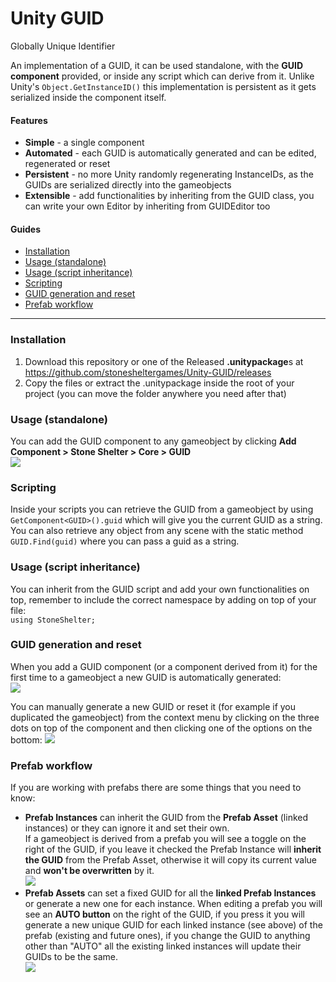 # Unity GUID
Globally Unique Identifier

An implementation of a GUID, it can be used standalone, with the **GUID component** provided, or inside any script which can derive from it.
Unlike Unity's `Object.GetInstanceID()` this implementation is persistent as it gets serialized inside the component itself.

#### Features
- **Simple** - a single component
- **Automated** - each GUID is automatically generated and can be edited, regenerated or reset
- **Persistent** - no more Unity randomly regenerating InstanceIDs, as the GUIDs are serialized directly into the gameobjects
- **Extensible** - add functionalities by inheriting from the GUID class, you can write your own Editor by inheriting from GUIDEditor too

#### Guides
- [Installation](#installation)
- [Usage (standalone)](#usage-standalone)
- [Usage (script inheritance)](#usage-script-inheritance)
- [Scripting](#scripting)
- [GUID generation and reset](#guid-generation-and-reset)
- [Prefab workflow](#prefab-workflow)

---

### Installation
1. Download this repository or one of the Released **.unitypackage**s at https://github.com/stonesheltergames/Unity-GUID/releases
2. Copy the files or extract the .unitypackage inside the root of your project (you can move the folder anywhere you need after that)

### Usage (standalone)
You can add the GUID component to any gameobject by clicking **Add Component > Stone Shelter > Core > GUID**  
![](https://www.stonesheltergames.com/wp-content/uploads/2020/12/AddComponent.png)

### Scripting
Inside your scripts you can retrieve the GUID from a gameobject by using `GetComponent<GUID>().guid` which will give you the current GUID as a string.  
You can also retrieve any object from any scene with the static method `GUID.Find(guid)` where you can pass a guid as a string.

### Usage (script inheritance)
You can inherit from the GUID script and add your own functionalities on top, remember to include the correct namespace by adding on top of your file:  
`using StoneShelter;`

### GUID generation and reset
When you add a GUID component (or a component derived from it) for the first time to a gameobject a new GUID is automatically generated:  
![](https://www.stonesheltergames.com/wp-content/uploads/2020/12/GUIDGenerated.png)

You can manually generate a new GUID or reset it (for example if you duplicated the gameobject) from the context menu by clicking on the three dots on top of the component and then clicking one of the options on the bottom:
![](https://www.stonesheltergames.com/wp-content/uploads/2020/12/ContextMenu.png)

### Prefab workflow
If you are working with prefabs there are some things that you need to know:
- **Prefab Instances** can inherit the GUID from the **Prefab Asset** (linked instances) or they can ignore it and set their own.  
If a gameobject is derived from a prefab you will see a toggle on the right of the GUID, if you leave it checked the Prefab Instance will **inherit the GUID** from the Prefab Asset, otherwise it will copy its current value and **won't be overwritten** by it.  
![](https://www.stonesheltergames.com/wp-content/uploads/2020/12/PrefabInherit.png)
- **Prefab Assets** can set a fixed GUID for all the **linked Prefab Instances** or generate a new one for each instance.
When editing a prefab you will see an **AUTO button** on the right of the GUID, if you press it you will generate a new unique GUID for each linked instance (see above) of the prefab (existing and future ones), if you change the GUID to anything other than "AUTO" all the existing linked instances will update their GUIDs to be the same.  
![](https://www.stonesheltergames.com/wp-content/uploads/2020/12/PrefabAsset.png)
